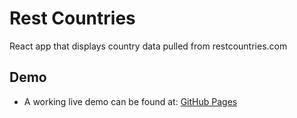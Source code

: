# Rest Countries

React app that displays country data pulled from restcountries.com

## Demo
 - A working live demo can be found at: [GitHub Pages](https://aofred.github.io/rest-countries/)
